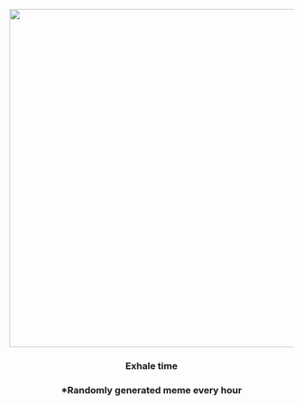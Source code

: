 <p align="center">
        <img src="https://i.imgur.com/xAi5So3.jpg" width="600" height="600">
        </p>
        <h3 align="center">Exhale time</h3>
        <h3 align="center">*Randomly generated meme every hour</h3>
    